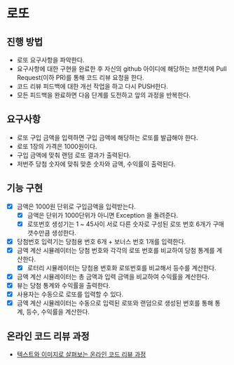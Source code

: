# 로또
## 진행 방법
* 로또 요구사항을 파악한다.
* 요구사항에 대한 구현을 완료한 후 자신의 github 아이디에 해당하는 브랜치에 Pull Request(이하 PR)를 통해 코드 리뷰 요청을 한다.
* 코드 리뷰 피드백에 대한 개선 작업을 하고 다시 PUSH한다.
* 모든 피드백을 완료하면 다음 단계를 도전하고 앞의 과정을 반복한다.

## 요구사항
* 로또 구입 금액을 입력하면 구입 금액에 해당하는 로또를 발급해야 한다.
* 로또 1장의 가격은 1000원이다.
* 구입 금액에 맞춰 랜덤 로또 결과가 출력된다.
* 저번주 당첨 숫자에 맞춰 맞춘 숫자와 금액, 수익률이 출력된다.

## 기능 구현
* [x] 금액은 1000원 단위로 구입금액을 입력받는다.
    * [x] 금액은 단위가 1000단위가 아니면 Exception 을 돌려준다.
    * [x] 로또번호 생성기는 1 ~ 45사이 서로 다른 숫자로 구성된 로또 번호 6개가 구매 갯수만큼 생성한다.
* [x] 당첨번호 입력기는 당첨용 번호 6개 + 보너스 번호 1개를 입력한다.
* [x] 금액 계산 시뮬레이터는 당첨 번호와 각각의 로또 번호를 비교하여 당첨 통계를 계산한다.
  * [x] 로터리 시뮬레이터는 당첨용 번호화 로또번호를 비교해서 등수를 계산한다.
* [x] 금액 계산 시뮬레이터는 총 금액과 입력 금액을 비교하여 수익률을 계산한다.
* [x] 뷰는 당첨 통계와 수익률을 출력한다.
* [x] 사용자는 수동으로 로또를 입력할 수 있다.
* [x] 금액 계산 시뮬레이터는 수동으로 입력된 로또와 랜덤으로 생성된 번호를 통해 통계, 등수, 수익률을 계산한다.

## 온라인 코드 리뷰 과정
* [텍스트와 이미지로 살펴보는 온라인 코드 리뷰 과정](https://github.com/next-step/nextstep-docs/tree/master/codereview)